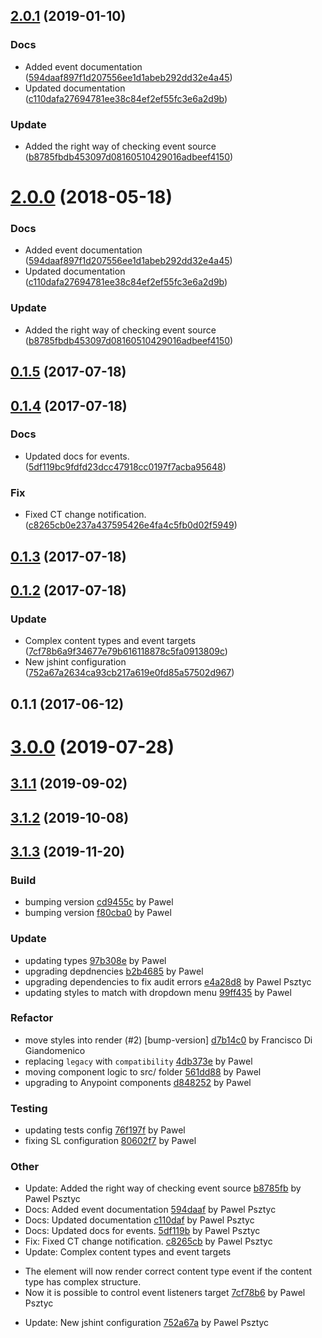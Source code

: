 <a name="2.0.1"></a>
## [2.0.1](https://github.com/advanced-rest-client/content-type-selector/compare/0.1.4...2.0.1) (2019-01-10)


### Docs

* Added event documentation ([594daaf897f1d207556ee1d1abeb292dd32e4a45](https://github.com/advanced-rest-client/content-type-selector/commit/594daaf897f1d207556ee1d1abeb292dd32e4a45))
* Updated documentation ([c110dafa27694781ee38c84ef2ef55fc3e6a2d9b](https://github.com/advanced-rest-client/content-type-selector/commit/c110dafa27694781ee38c84ef2ef55fc3e6a2d9b))

### Update

* Added the right way of checking event source ([b8785fbdb453097d08160510429016adbeef4150](https://github.com/advanced-rest-client/content-type-selector/commit/b8785fbdb453097d08160510429016adbeef4150))



<a name="2.0.0"></a>
# [2.0.0](https://github.com/advanced-rest-client/content-type-selector/compare/0.1.4...2.0.0) (2018-05-18)


### Docs

* Added event documentation ([594daaf897f1d207556ee1d1abeb292dd32e4a45](https://github.com/advanced-rest-client/content-type-selector/commit/594daaf897f1d207556ee1d1abeb292dd32e4a45))
* Updated documentation ([c110dafa27694781ee38c84ef2ef55fc3e6a2d9b](https://github.com/advanced-rest-client/content-type-selector/commit/c110dafa27694781ee38c84ef2ef55fc3e6a2d9b))

### Update

* Added the right way of checking event source ([b8785fbdb453097d08160510429016adbeef4150](https://github.com/advanced-rest-client/content-type-selector/commit/b8785fbdb453097d08160510429016adbeef4150))



<a name="0.1.5"></a>
## [0.1.5](https://github.com/advanced-rest-client/content-type-selector/compare/0.1.4...0.1.5) (2017-07-18)




<a name="0.1.4"></a>
## [0.1.4](https://github.com/advanced-rest-client/content-type-selector/compare/0.1.3...0.1.4) (2017-07-18)


### Docs

* Updated docs for events. ([5df119bc9fdfd23dcc47918cc0197f7acba95648](https://github.com/advanced-rest-client/content-type-selector/commit/5df119bc9fdfd23dcc47918cc0197f7acba95648))

### Fix

* Fixed CT change notification. ([c8265cb0e237a437595426e4fa4c5fb0d02f5949](https://github.com/advanced-rest-client/content-type-selector/commit/c8265cb0e237a437595426e4fa4c5fb0d02f5949))



<a name="0.1.3"></a>
## [0.1.3](https://github.com/advanced-rest-client/content-type-selector/compare/0.1.2...0.1.3) (2017-07-18)




<a name="0.1.2"></a>
## [0.1.2](https://github.com/advanced-rest-client/content-type-selector/compare/0.1.1...0.1.2) (2017-07-18)


### Update

* Complex content types and event targets ([7cf78b6a9f34677e79b616118878c5fa0913809c](https://github.com/advanced-rest-client/content-type-selector/commit/7cf78b6a9f34677e79b616118878c5fa0913809c))
* New jshint configuration ([752a67a2634ca93cb217a619e0fd85a57502d967](https://github.com/advanced-rest-client/content-type-selector/commit/752a67a2634ca93cb217a619e0fd85a57502d967))



<a name="0.1.1"></a>
## 0.1.1 (2017-06-12)




# [3.0.0](https://github.com/advanced-rest-client/content-type-selector/compare/0.1.4...3.0.0) (2019-07-28)



## [3.1.1](https://github.com/advanced-rest-client/content-type-selector/compare/0.1.4...3.1.1) (2019-09-02)



## [3.1.2](https://github.com/advanced-rest-client/content-type-selector/compare/0.1.4...3.1.2) (2019-10-08)



<a name="3.1.3"></a>
## [3.1.3](https://github.com/advanced-rest-client/content-type-selector/compare/3.1.1...3.1.3) (2019-11-20)

### Build

* bumping version [cd9455c](https://github.com/advanced-rest-client/content-type-selector/commit/cd9455cc35d7fdc387cd5eab29aeefee81bd566c) by Pawel
* bumping version [f80cba0](https://github.com/advanced-rest-client/content-type-selector/commit/f80cba08b75d199e325886813756677738dfe8c1) by Pawel


### Update

* updating types [97b308e](https://github.com/advanced-rest-client/content-type-selector/commit/97b308e475b78c9e4a512ff8395f265a0c2a1ed4) by Pawel
* upgrading depdnencies [b2b4685](https://github.com/advanced-rest-client/content-type-selector/commit/b2b468565c899b0f57e87ef5067f7357fdabc18b) by Pawel
* upgrading dependencies to fix audit errors [e4a28d8](https://github.com/advanced-rest-client/content-type-selector/commit/e4a28d897bb11da459d88b96efa128cb4e426408) by Pawel Psztyc
* updating styles to match with dropdown menu [99ff435](https://github.com/advanced-rest-client/content-type-selector/commit/99ff435e454eaa838f70ec94302b93aab398a590) by Pawel


### Refactor

* move styles into render (#2) [bump-version] [d7b14c0](https://github.com/advanced-rest-client/content-type-selector/commit/d7b14c0a320d59030524b9558e6c33b9724f364d) by Francisco Di Giandomenico
* replacing `legacy` with `compatibility` [4db373e](https://github.com/advanced-rest-client/content-type-selector/commit/4db373e58981004d81082b166f2d6bc9d6fdcdf2) by Pawel
* moving component logic to src/ folder [561dd88](https://github.com/advanced-rest-client/content-type-selector/commit/561dd887f460780cb9377e7d67638eab7c512e84) by Pawel
* upgrading to Anypoint components [d848252](https://github.com/advanced-rest-client/content-type-selector/commit/d8482524c5aecc77d1d46d662c5251eac879414b) by Pawel


### Testing

* updating tests config [76f197f](https://github.com/advanced-rest-client/content-type-selector/commit/76f197f27b403ef01fbe197d5fa9640518114aee) by Pawel
* fixing SL configuration [80602f7](https://github.com/advanced-rest-client/content-type-selector/commit/80602f74d65436df5288c40586bfcff89b56e20a) by Pawel


### Other

* Update: Added the right way of checking event source
 [b8785fb](https://github.com/advanced-rest-client/content-type-selector/commit/b8785fbdb453097d08160510429016adbeef4150) by Pawel Psztyc
* Docs: Added event documentation
 [594daaf](https://github.com/advanced-rest-client/content-type-selector/commit/594daaf897f1d207556ee1d1abeb292dd32e4a45) by Pawel Psztyc
* Docs: Updated documentation
 [c110daf](https://github.com/advanced-rest-client/content-type-selector/commit/c110dafa27694781ee38c84ef2ef55fc3e6a2d9b) by Pawel Psztyc
* Docs: Updated docs for events.
 [5df119b](https://github.com/advanced-rest-client/content-type-selector/commit/5df119bc9fdfd23dcc47918cc0197f7acba95648) by Pawel Psztyc
* Fix: Fixed CT change notification.
 [c8265cb](https://github.com/advanced-rest-client/content-type-selector/commit/c8265cb0e237a437595426e4fa4c5fb0d02f5949) by Pawel Psztyc
* Update: Complex content types and event targets

- The element will now render correct content type event if the content
type has complex structure.
- Now it is possible to control event listeners target
 [7cf78b6](https://github.com/advanced-rest-client/content-type-selector/commit/7cf78b6a9f34677e79b616118878c5fa0913809c) by Pawel Psztyc
* Update: New jshint configuration
 [752a67a](https://github.com/advanced-rest-client/content-type-selector/commit/752a67a2634ca93cb217a619e0fd85a57502d967) by Pawel Psztyc


